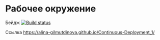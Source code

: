 #   Рабочее окружение
Бейдж [![Build status](https://ci.appveyor.com/api/projects/status/kf73qh23tpilyn0l/branch/master?svg=true)](https://ci.appveyor.com/project/Alina-Gilmutdinova/continuous-deployment-1/branch/master)

Ссылка https://alina-gilmutdinova.github.io/Continuous-Deployment_1/



